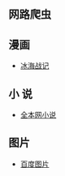 ## 网路爬虫


## 漫画

- [冰海战记](https://github.com/ck784101777/python-web-crawler/blob/master/cartoon/)

## 小 说

- [全本网小说](https://github.com/ck784101777/python-web-crawler/tree/master/novels/quanben)

## 图片

- [百度图片](https://github.com/ck784101777/python-web-crawler/tree/master/images/baiduimage)
